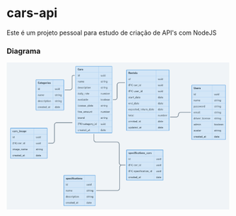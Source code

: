 # cars-api
Este é um projeto pessoal para estudo de criação de API's com NodeJS 


### Diagrama 

<img src="public/diagram.png" alt="Diagrama">